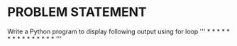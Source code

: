 # PROBLEM STATEMENT

Write a Python program to display following output using for loop 
         ''' *
          * * 
          * * *
          * * * * 
          * * * * * '''
